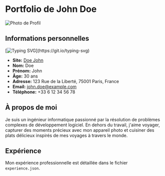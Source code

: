 # Portfolio de John Doe

![Photo de Profil](https://i.pinimg.com/736x/a0/a1/ac/a0a1ac8a8e90192deba8b4e44da2abc6.jpg)

## Informations personnelles
[![Typing SVG](https://readme-typing-svg.herokuapp.com?font=Fira+Code&pause=1000&color=FFFFFF&background=FF1A1300&random=false&width=435&lines=%3E%3E+Hello+word+!;%3E%3E+My+name+Is+John;%3E%3E+I+love+Js+and+Data;%3E%3E+You+wanna+now+more+about+me;!!!+%5B+--+Viste+my+Web+site+--+%5D+!!!)](https://git.io/typing-svg)
- **Site:** [Doe John](https://doe-joe-portfolio.vercel.app/)
- **Nom:** Doe
- **Prénom:** John
- **Âge:** 30 ans
- **Adresse:** 123 Rue de la Liberté, 75001 Paris, France
- **Email:** john.doe@example.com
- **Téléphone:** +33 6 12 34 56 78

## À propos de moi

Je suis un ingénieur informatique passionné par la résolution de problèmes complexes de développement logiciel. En dehors du travail, j'aime voyager, capturer des moments précieux avec mon appareil photo et cuisiner des plats délicieux inspirés de mes voyages à travers le monde.

## Expérience

Mon expérience professionnelle est détaillée dans le fichier `experience.json`.
